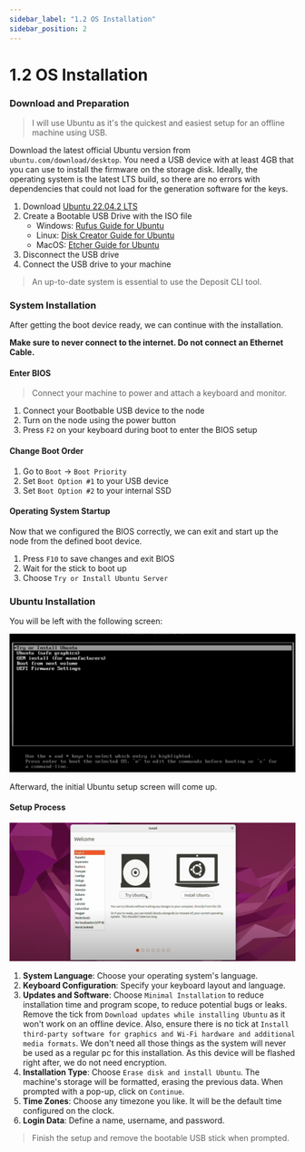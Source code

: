 ```yaml
---
sidebar_label: "1.2 OS Installation"
sidebar_position: 2
---
```


# 1.2 OS Installation

### Download and Preparation

> I will use Ubuntu as it's the quickest and easiest setup for an offline machine using USB.

Download the latest official Ubuntu version from `ubuntu.com/download/desktop`. You need a USB device with at least 4GB that you can use to install the firmware on the storage disk. Ideally, the operating system is the latest LTS build, so there are no errors with dependencies that could not load for the generation software for the keys.

1. Download [Ubuntu 22.04.2 LTS](https://ubuntu.com/download/desktop)
2. Create a Bootable USB Drive with the ISO file
   - Windows: [Rufus Guide for Ubuntu](https://ubuntu.com/tutorials/create-a-usb-stick-on-windows#1-overview)
   - Linux: [Disk Creator Guide for Ubuntu](https://ubuntu.com/tutorials/create-a-usb-stick-on-ubuntu#1-overview)
   - MacOS: [Etcher Guide for Ubuntu](https://ubuntu.com/tutorials/create-a-usb-stick-on-macos#1-overview)
3. Disconnect the USB drive
4. Connect the USB drive to your machine

> An up-to-date system is essential to use the Deposit CLI tool.

### System Installation

After getting the boot device ready, we can continue with the installation.

**Make sure to never connect to the internet. Do not connect an Ethernet Cable.**

#### Enter BIOS

> Connect your machine to power and attach a keyboard and monitor.

1. Connect your Bootbable USB device to the node
2. Turn on the node using the power button
3. Press `F2` on your keyboard during boot to enter the BIOS setup

#### Change Boot Order

1. Go to `Boot` -> `Boot Priority`
2. Set `Boot Option #1` to your USB device
3. Set `Boot Option #2` to your internal SSD

#### Operating System Startup

Now that we configured the BIOS correctly, we can exit and start up the node from the defined boot device.

1. Press `F10` to save changes and exit BIOS
2. Wait for the stick to boot up
3. Choose `Try or Install Ubuntu Server`

### Ubuntu Installation

You will be left with the following screen:

![Try or Install Ubuntu Server](/img/guides/validator-setup/validator_install_1.png)

Afterward, the initial Ubuntu setup screen will come up.

#### Setup Process

![Initial Setup Screen](/img/guides/validator-setup/validator_install_2.png)

1. **System Language**: Choose your operating system's language.
2. **Keyboard Configuration**: Specify your keyboard layout and language.
3. **Updates and Software**: Choose `Minimal Installation` to reduce installation time and program scope, to reduce potential bugs or leaks. Remove the tick from `Download updates while installing Ubuntu` as it won't work on an offline device. Also, ensure there is no tick at `Install third-party software for graphics and Wi-Fi hardware and additional media formats`. We don't need all those things as the system will never be used as a regular pc for this installation. As this device will be flashed right after, we do not need encryption.
4. **Installation Type**: Choose `Erase disk and install Ubuntu`. The machine's storage will be formatted, erasing the previous data. When prompted with a pop-up, click on `Continue`.
5. **Time Zones**: Choose any timezone you like. It will be the default time configured on the clock.
6. **Login Data**: Define a name, username, and password.

> Finish the setup and remove the bootable USB stick when prompted.

